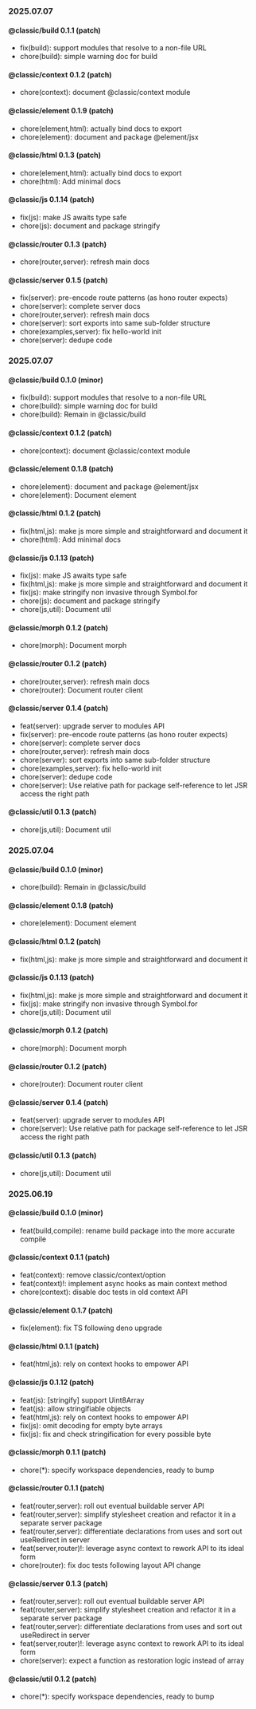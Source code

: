 ### 2025.07.07

#### @classic/build 0.1.1 (patch)

- fix(build): support modules that resolve to a non-file URL
- chore(build): simple warning doc for build

#### @classic/context 0.1.2 (patch)

- chore(context): document @classic/context module

#### @classic/element 0.1.9 (patch)

- chore(element,html): actually bind docs to export
- chore(element): document and package @element/jsx

#### @classic/html 0.1.3 (patch)

- chore(element,html): actually bind docs to export
- chore(html): Add minimal docs

#### @classic/js 0.1.14 (patch)

- fix(js): make JS awaits type safe
- chore(js): document and package stringify

#### @classic/router 0.1.3 (patch)

- chore(router,server): refresh main docs

#### @classic/server 0.1.5 (patch)

- fix(server): pre-encode route patterns (as hono router expects)
- chore(server): complete server docs
- chore(router,server): refresh main docs
- chore(server): sort exports into same sub-folder structure
- chore(examples,server): fix hello-world init
- chore(server): dedupe code

### 2025.07.07

#### @classic/build 0.1.0 (minor)

- fix(build): support modules that resolve to a non-file URL
- chore(build): simple warning doc for build
- chore(build): Remain in @classic/build

#### @classic/context 0.1.2 (patch)

- chore(context): document @classic/context module

#### @classic/element 0.1.8 (patch)

- chore(element): document and package @element/jsx
- chore(element): Document element

#### @classic/html 0.1.2 (patch)

- fix(html,js): make js more simple and straightforward and document it
- chore(html): Add minimal docs

#### @classic/js 0.1.13 (patch)

- fix(js): make JS awaits type safe
- fix(html,js): make js more simple and straightforward and document it
- fix(js): make stringify non invasive through Symbol.for
- chore(js): document and package stringify
- chore(js,util): Document util

#### @classic/morph 0.1.2 (patch)

- chore(morph): Document morph

#### @classic/router 0.1.2 (patch)

- chore(router,server): refresh main docs
- chore(router): Document router client

#### @classic/server 0.1.4 (patch)

- feat(server): upgrade server to modules API
- fix(server): pre-encode route patterns (as hono router expects)
- chore(server): complete server docs
- chore(router,server): refresh main docs
- chore(server): sort exports into same sub-folder structure
- chore(examples,server): fix hello-world init
- chore(server): dedupe code
- chore(server): Use relative path for package self-reference to let JSR access
  the right path

#### @classic/util 0.1.3 (patch)

- chore(js,util): Document util

### 2025.07.04

#### @classic/build 0.1.0 (minor)

- chore(build): Remain in @classic/build

#### @classic/element 0.1.8 (patch)

- chore(element): Document element

#### @classic/html 0.1.2 (patch)

- fix(html,js): make js more simple and straightforward and document it

#### @classic/js 0.1.13 (patch)

- fix(html,js): make js more simple and straightforward and document it
- fix(js): make stringify non invasive through Symbol.for
- chore(js,util): Document util

#### @classic/morph 0.1.2 (patch)

- chore(morph): Document morph

#### @classic/router 0.1.2 (patch)

- chore(router): Document router client

#### @classic/server 0.1.4 (patch)

- feat(server): upgrade server to modules API
- chore(server): Use relative path for package self-reference to let JSR access
  the right path

#### @classic/util 0.1.3 (patch)

- chore(js,util): Document util

### 2025.06.19

#### @classic/build 0.1.0 (minor)

- feat(build,compile): rename build package into the more accurate compile

#### @classic/context 0.1.1 (patch)

- feat(context): remove classic/context/option
- feat(context)!: implement async hooks as main context method
- chore(context): disable doc tests in old context API

#### @classic/element 0.1.7 (patch)

- fix(element): fix TS following deno upgrade

#### @classic/html 0.1.1 (patch)

- feat(html,js): rely on context hooks to empower API

#### @classic/js 0.1.12 (patch)

- feat(js): [stringify] support Uint8Array
- feat(js): allow stringifiable objects
- feat(html,js): rely on context hooks to empower API
- fix(js): omit decoding for empty byte arrays
- fix(js): fix and check stringification for every possible byte

#### @classic/morph 0.1.1 (patch)

- chore(*): specify workspace dependencies, ready to bump

#### @classic/router 0.1.1 (patch)

- feat(router,server): roll out eventual buildable server API
- feat(router,server): simplify stylesheet creation and refactor it in a
  separate server package
- feat(router,server): differentiate declarations from uses and sort out
  useRedirect in server
- feat(server,router)!: leverage async context to rework API to its ideal form
- chore(router): fix doc tests following layout API change

#### @classic/server 0.1.3 (patch)

- feat(router,server): roll out eventual buildable server API
- feat(router,server): simplify stylesheet creation and refactor it in a
  separate server package
- feat(router,server): differentiate declarations from uses and sort out
  useRedirect in server
- feat(server,router)!: leverage async context to rework API to its ideal form
- chore(server): expect a function as restoration logic instead of array

#### @classic/util 0.1.2 (patch)

- chore(*): specify workspace dependencies, ready to bump
